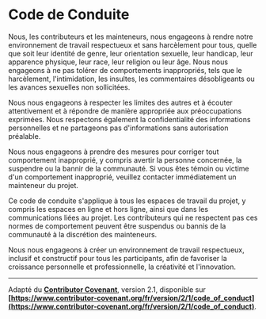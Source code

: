 # **Code de Conduite**

Nous, les contributeurs et les mainteneurs, nous engageons à rendre notre environnement de travail respectueux et sans harcèlement pour tous, quelle que soit leur identité de genre, leur orientation sexuelle, leur handicap, leur apparence physique, leur race, leur religion ou leur âge. Nous nous engageons à ne pas tolérer de comportements inappropriés, tels que le harcèlement, l'intimidation, les insultes, les commentaires désobligeants ou les avances sexuelles non sollicitées.

Nous nous engageons à respecter les limites des autres et à écouter attentivement et à répondre de manière appropriée aux préoccupations exprimées. Nous respectons également la confidentialité des informations personnelles et ne partageons pas d'informations sans autorisation préalable.

Nous nous engageons à prendre des mesures pour corriger tout comportement inapproprié, y compris avertir la personne concernée, la suspendre ou la bannir de la communauté. Si vous êtes témoin ou victime d'un comportement inapproprié, veuillez contacter immédiatement un mainteneur du projet.

Ce code de conduite s'applique à tous les espaces de travail du projet, y compris les espaces en ligne et hors ligne, ainsi que dans les communications liées au projet. Les contributeurs qui ne respectent pas ces normes de comportement peuvent être suspendus ou bannis de la communauté à la discrétion des mainteneurs.

Nous nous engageons à créer un environnement de travail respectueux, inclusif et constructif pour tous les participants, afin de favoriser la croissance personnelle et professionnelle, la créativité et l'innovation.

---

Adapté du **[Contributor Covenant](https://www.contributor-covenant.org/)**, version 2.1, disponible sur **[https://www.contributor-covenant.org/fr/version/2/1/code_of_conduct](https://www.contributor-covenant.org/fr/version/2/1/code_of_conduct)**.